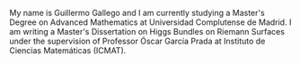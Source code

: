 My name is Guillermo Gallego and I am currently studying a Master's Degree on Advanced Mathematics at Universidad Complutense de Madrid.
I am writing a Master's Dissertation on Higgs Bundles on Riemann Surfaces under the supervision of Professor Óscar García Prada at 
Instituto de Ciencias Matemáticas (ICMAT).
